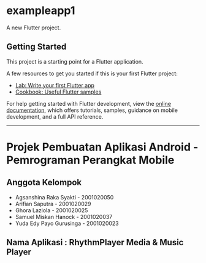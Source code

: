# exampleapp1

A new Flutter project.

## Getting Started

This project is a starting point for a Flutter application.

A few resources to get you started if this is your first Flutter project:

- [Lab: Write your first Flutter app](https://docs.flutter.dev/get-started/codelab)
- [Cookbook: Useful Flutter samples](https://docs.flutter.dev/cookbook)

For help getting started with Flutter development, view the
[online documentation](https://docs.flutter.dev/), which offers tutorials,
samples, guidance on mobile development, and a full API reference.

-------------------------------------------------------------------------
# Projek Pembuatan Aplikasi Android - Pemrograman Perangkat Mobile

## Anggota Kelompok 
- Agsanshina Raka Syakti - 2001020050
- Arifian Saputra - 2001020029
- Ghora Laziola - 2001020025
- Samuel Miskan Hanock - 2001020037
- Yuda Edy Payo Gurusinga - 2001020023

## Nama Aplikasi : RhythmPlayer Media & Music Player 

